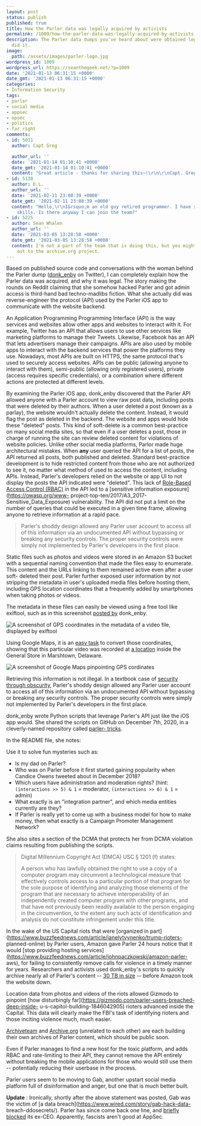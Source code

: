 ```yaml
---
layout: post
status: publish
published: true
title: How the Parler data was legally acquired by activists
permalink: /1009/how-the-parler-data-was-legally-acquired-by-activists
description: The Parler data dumps you've heard about were obtained legally. Here's how they
  did it.
image:
  path: /assets/images/parler-logo.jpg
wordpress_id: 1009
wordpress_url: https://seanthegeek.net/?p=1009
date: '2021-01-13 06:31:15 +0000'
date_gmt: '2021-01-13 06:31:15 +0000'
categories:
- Information Security
tags:
- parler
- social media
- appsec
- opsec
- politics
- far right
comments:
- id: 5031
  author: Capt Greg

  author_url: ''
  date: '2021-01-14 01:10:41 +0000'
  date_gmt: '2021-01-14 01:10:41 +0000'
  content: "Great article - thanks for sharing this~!\r\n\r\nCapt. Greg"
- id: 5138
  author: D.L.
  author_url: ''
  date: '2021-02-11 23:08:39 +0000'
  date_gmt: '2021-02-11 23:08:39 +0000'
  content: "Hello,\r\nI&rsquo;m an old guy retired programmer. I have screen scraping
    skills. Is there anyway I can join the team?"
- id: 5225
  author: Sean Whalen
  author_url: ''
  date: '2021-03-05 13:28:58 +0000'
  date_gmt: '2021-03-05 13:28:58 +0000'
  content: I'm not a part of the team that is doing this, but you might want to reach
    out to the archive.org project.
---
```

Based on published source code and conversations with the woman behind the
Parler dump ([donk_enby](https://twitter.com/donk_enby) on Twitter), I can
completely explain how the Parler data was acquired, and why it was legal. The
story making the rounds on Reddit claiming that she somehow hacked Parler and
got admin access is third-hand bad techno-madlibs fiction. What she actually
did was reverse-engineer the protocol (API) used by the Parler iOS app to
communicate with the website backend.

An Application Programming Programming Interface (API) is the way services and
websites allow other apps and websites to interact with it. For example,
Twitter has an API that allows users to use other services like marketing
platforms to manage their Tweets. Likewise, Facebook has an API that lets
advertisers manage their campaigns. APIs are also used by mobile apps to
interact with the backend services that power the platforms they use.
Nowadays, most APIs are built on HTTPS, the same protocol that's used to
securely access websites. APIs can be public (allowing anyone to interact with
them), semi-public (allowing only registered users), private (access requires
specific credentials), or a combination where different actions are protected
at different levels.

By examining the Parler iOS app, donk_enby discovered that the Parler API
allowed anyone with a Parler account to view raw post data, including posts
that were deleted by their authors. When a user deleted a post (known as a
parlay), the website wouldn't actually delete the content. Instead, it would
flag the post as deleted in the backend. The website and apps would hide these
"deleted" posts. This kind of soft-delete is a common best-practice on many
social media sites, so that even if a user deletes a post, those in charge of
running the site can review deleted content for violations of website
policies. Unlike other social media platforms, Parlor made huge architectural
mistakes. When **any** user queried the API for a list of posts, the API
returned all posts, both published and deleted. Standard best-practice
development is to hide restricted content from those who are not authorized to
see it, no matter what method of used to access the content, including APIs.
Instead, Parler's developers relied on the website or app UI to not display
the posts the API indicated were "deleted". This lack of [Role-Based Access
Control (RBAC)](https://en.wikipedia.org/wiki/Role-based_access_control) in
the API led to a [sensitive information exposure](https://owasp.org/www-
project-top-ten/2017/A3_2017-Sensitive_Data_Exposure) vulnerability. The API
did not put a limit on the number of queries that could be executed in a given
time frame, allowing anyone to retrieve information at a rapid pace.

> Parler's shoddy design allowed any Parler user account to access all of this
> information via an undocumented API without bypassing or breaking any
> security controls. The proper security controls were simply not implemented
> by Parler's developers in the first place.

Static files such as photos and videos were stored in an Amazon S3 bucket with
a sequential naming convention that made the files easy to enumerate. This
content and the URLs linking to them remained active even after a user soft-
deleted their post. Parler further exposed user information by not stripping
the metadata in user's uploaded media files before hosting them, including GPS
location coordinates that a frequently added by smartphones when taking photos
or videos.

The metadata in these files can easily be viewed using a free tool like
exiftool, such as in this screenshot [posted
by](https://twitter.com/donk_enby/status/1348294151712944128/photo/1)
donk_enby.

![A screenshot of GPS coordinates in the metadata of a video file, displayed
by exiftool](/assets/images/exiftool-gps.jpg)

Using Google Maps, it is an [easy
task](https://support.google.com/maps/answer/18539?co=GENIE.Platform%3DDesktop&hl=en)
to convert those coordinates, showing that this particular video was recorded
at [a
location](https://www.google.com/maps/place/38%C2%B042'00.7%22N+75%C2%B010'11.3%22W/@38.7002,-75.1719887,17z/data=!3m1!4b1!4m5!3m4!1s0x0:0x0!8m2!3d38.7002!4d-75.1698)
inside the General Store in Marshtown, Delaware.

![A screenshot of Google Maps pinpointing GPS
cordinates](/assets/images/image-1024x759.png)

Retrieving this information is not illegal. In a textbook case of [security
through obscurity](https://en.wikipedia.org/wiki/Security_through_obscurity),
Parler's shoddy design allowed any Parler user account to access all of this
information via an undocumented API without bypassing or breaking any security
controls. The proper security controls were simply not implemented by Parler's
developers in the first place.

donk_enby wrote Python scripts that leverage Parler's API just like the iOS
app would. She shared the scripts on GitHub on December 7th, 2020, in a
cleverly-named repository called [parler-
tricks](https://github.com/d0nk/parler-tricks).

In the README file, she notes:

Use it to solve fun mysteries such as:

* Is my dad on Parler?
* Who was on Parler before it first started gaining popularity when Candice Owens tweeted about in December 2018?
* Which users have administration and moderation rights? (hint: `(interactions >> 5) & 1` = moderator, `(interactions >> 6) & 1` = admin)
* What exactly is an "integration partner", and which media entities currently are they?
* If Parler is really yet to come up with a business model for how to make money, then what exactly is a Campaign Promoter Management Network?

She also sites a section of the DCMA that protects her from DCMA violation
claims resulting from publishing the scripts.

> Digital Millennium Copyright Act (DMCA) USC § 1201 (f) states:  
>
> A person who has lawfully obtained the right to use a copy of a computer
> program may circumvent a technological measure that effectively controls
> access to a particular portion of that program for the sole purpose of
> identifying and analyzing those elements of the program that are necessary
> to achieve interoperability of an independently created computer program
> with other programs, and that have not previously been readily available to
> the person engaging in the circumvention, to the extent any such acts of
> identification and analysis do not constitute infringement under this title.

In the wake of the US Capital riots that were [organized in
part](https://www.buzzfeednews.com/article/janelytvynenko/trump-rioters-
planned-online) by Parler users, Amazon gave Parler 24 hours notice that it
would [stop providing hosting
services](https://www.buzzfeednews.com/article/johnpaczkowski/amazon-parler-
aws), for failing to consistently remove calls for violence in a timely manner
for years. Researchers and activists used donk_enby's scripts to quickly
archive nearly all of Parler's content -- [30 TB in
size](https://twitter.com/donk_enby/status/1348778814910980098) -- before
Amazon took the website down.

Location data from photos and videos of the riots allowed Gizmodo to pinpoint
[how disturbingly far](https://gizmodo.com/parler-users-breached-deep-inside-
u-s-capitol-building-1846042905) rioters advanced inside the Capital. This
data will clearly make the FBI's task of identifying rioters and those
inciting violence much, much easier.

[Archiveteam](https://archiveteam.org/index.php?title=Parler) and
[Archive.org](https://archive.org/details/parler-com?tab=about) (unrelated to
each other) are each building their own archives of Parler content, which
should be public soon.

Even if Parler manages to find a new host for the toxic platform, and adds
RBAC and rate-limiting to their API, they cannot remove the API entirely
without breaking the mobile applications for those who would still use them --
potentially reducing their userbase in the process.

Parler users seem to be moving to Gab, another upstart social media platform
full of disinformation and anger, but one that is much better built.

**Update** : Ironically, shortly after the above statement was posted, Gab was
the victim of [a data breach](https://www.wired.com/story/gab-hack-data-
breach-ddosecrets/). Parler has since come back one line, and [briefly
blocked](https://www.buzzfeednews.com/article/ryanmac/parler-bans-former-ceo)
its ex-CEO. Apparently, fascists aren't good at AppSec.

